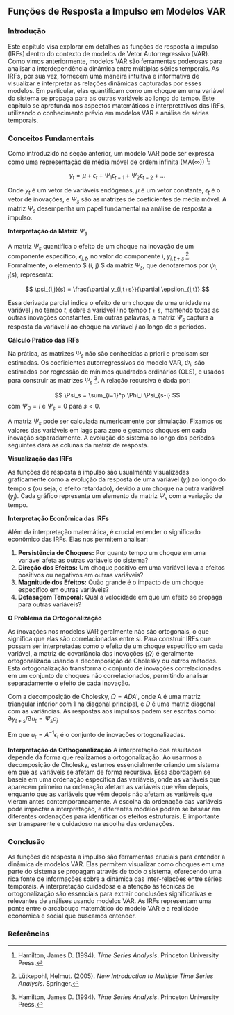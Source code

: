 ## Funções de Resposta a Impulso em Modelos VAR

### Introdução
Este capítulo visa explorar em detalhes as funções de resposta a impulso (IRFs) dentro do contexto de modelos de Vetor Autorregressivo (VAR). Como vimos anteriormente, modelos VAR são ferramentas poderosas para analisar a interdependência dinâmica entre múltiplas séries temporais. As IRFs, por sua vez, fornecem uma maneira intuitiva e informativa de visualizar e interpretar as relações dinâmicas capturadas por esses modelos. Em particular, elas quantificam como um choque em uma variável do sistema se propaga para as outras variáveis ao longo do tempo. Este capítulo se aprofunda nos aspectos matemáticos e interpretativos das IRFs, utilizando o conhecimento prévio em modelos VAR e análise de séries temporais.

### Conceitos Fundamentais

Como introduzido na seção anterior, um modelo VAR pode ser expressa como uma representação de média móvel de ordem infinita (MA($\infty$)) [^11.4.1]:

$$ y_t = \mu + \epsilon_t + \Psi_1\epsilon_{t-1} + \Psi_2\epsilon_{t-2} + \ldots $$

Onde $y_t$ é um vetor de variáveis endógenas, $\mu$ é um vetor constante, $\epsilon_t$ é o vetor de inovações, e $\Psi_s$ são as matrizes de coeficientes de média móvel. A matriz $\Psi_s$ desempenha um papel fundamental na análise de resposta a impulso.

**Interpretação da Matriz** $\Psi_s$

A matriz $\Psi_s$ quantifica o efeito de um choque na inovação de um componente específico, $\epsilon_{j,t}$, no valor do componente i, $y_{i,t+s}$ [^11.4.2]. Formalmente, o elemento $ (i, j) $ da matriz $\Psi_s$, que denotaremos por $\psi_{i,j}(s)$, representa:

$$ \psi_{i,j}(s) = \frac{\partial y_{i,t+s}}{\partial \epsilon_{j,t}} $$

Essa derivada parcial indica o efeito de um choque de uma unidade na variável $j$ no tempo $t$, sobre a variável $i$ no tempo $t+s$, mantendo todas as outras inovações constantes. Em outras palavras, a matriz $\Psi_s$ captura a resposta da variável $i$ ao choque na variável $j$ ao longo de *s* períodos.

**Cálculo Prático das IRFs**

Na prática, as matrizes $\Psi_s$ não são conhecidas a priori e precisam ser estimadas. Os coeficientes autorregressivos do modelo VAR, $\Phi_i$, são estimados por regressão de mínimos quadrados ordinários (OLS), e usados para construir as matrizes $\Psi_s$ [^11.7]. A relação recursiva é dada por:

$$ \Psi_s = \sum_{i=1}^p \Phi_i \Psi_{s-i} $$
com $\Psi_0 = I$ e $\Psi_s = 0$ para $s < 0$.

A matriz $\Psi_s$ pode ser calculada numericamente por simulação. Fixamos os valores das variáveis em lags para zero e geramos choques em cada inovação separadamente. A evolução do sistema ao longo dos períodos seguintes dará as colunas da matriz de resposta.

**Visualização das IRFs**

As funções de resposta a impulso são usualmente visualizadas graficamente como a evolução da resposta de uma variável ($y_i$) ao longo do tempo *s* (ou seja, o efeito retardado), devido a um choque na outra variável ($y_j$). Cada gráfico representa um elemento da matriz $\Psi_s$ com a variação de tempo.

**Interpretação Econômica das IRFs**

Além da interpretação matemática, é crucial entender o significado econômico das IRFs. Elas nos permitem analisar:

1. **Persistência de Choques:** Por quanto tempo um choque em uma variável afeta as outras variáveis do sistema?
2. **Direção dos Efeitos:** Um choque positivo em uma variável leva a efeitos positivos ou negativos em outras variáveis?
3. **Magnitude dos Efeitos:** Quão grande é o impacto de um choque específico em outras variáveis?
4. **Defasagem Temporal:** Qual a velocidade em que um efeito se propaga para outras variáveis?

**O Problema da Ortogonalização**

As inovações nos modelos VAR geralmente não são ortogonais, o que significa que elas são correlacionadas entre si. Para construir IRFs que possam ser interpretadas como o efeito de um choque específico em cada variável, a matriz de covariância das inovações ($\Omega$) é geralmente ortogonalizada usando a decomposição de Cholesky ou outros métodos. Esta ortogonalização transforma o conjunto de inovações correlacionadas em um conjunto de choques não correlacionados, permitindo analisar separadamente o efeito de cada inovação.

Com a decomposição de Cholesky, $\Omega = ADA'$, onde A é uma matriz triangular inferior com 1 na diagonal principal, e $D$ é uma matriz diagonal com as variâncias. As respostas aos impulsos podem ser escritas como:
$\partial y_{t+s} / \partial u_t = \Psi_s a_j$

Em que $u_t = A^{-1} \epsilon_t$ é o conjunto de inovações ortogonalizadas.

**Interpretação da Orthogonalização**
A interpretação dos resultados depende da forma que realizamos a ortogonalização. Ao usarmos a decomposição de Cholesky, estamos essencialmente criando um sistema em que as variáveis se afetam de forma recursiva. Essa abordagem se baseia em uma ordenação específica das variáveis, onde as variáveis que aparecem primeiro na ordenação afetam as variáveis que vêm depois, enquanto que as variáveis que vêm depois não afetam as variáveis que vieram antes contemporaneamente. A escolha da ordenação das variáveis pode impactar a interpretação, e diferentes modelos podem se basear em diferentes ordenações para identificar os efeitos estruturais. É importante ser transparente e cuidadoso na escolha das ordenações.

### Conclusão

As funções de resposta a impulso são ferramentas cruciais para entender a dinâmica de modelos VAR. Elas permitem visualizar como choques em uma parte do sistema se propagam através de todo o sistema, oferecendo uma rica fonte de informações sobre a dinâmica das inter-relações entre séries temporais. A interpretação cuidadosa e a atenção às técnicas de ortogonalização são essenciais para extrair conclusões significativas e relevantes de análises usando modelos VAR. As IRFs representam uma ponte entre o arcabouço matemático do modelo VAR e a realidade econômica e social que buscamos entender.
### Referências
[^11.4.1]: Hamilton, James D. (1994). *Time Series Analysis*. Princeton University Press.
[^11.4.2]: Lütkepohl, Helmut. (2005). *New Introduction to Multiple Time Series Analysis*. Springer.
[^11.7]:  Hamilton, James D. (1994). *Time Series Analysis*. Princeton University Press.
<!-- END -->
